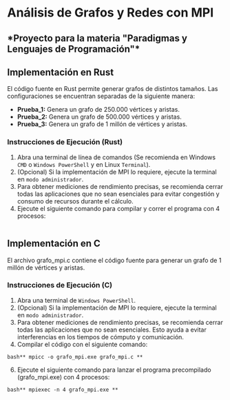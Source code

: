 # Análisis de Grafos y Redes con MPI

<h2>*Proyecto para la materia "Paradigmas y Lenguajes de Programación"*</h2>

## Implementación en Rust

El código fuente en Rust permite generar grafos de distintos tamaños. Las configuraciones se encuentran separadas de la siguiente manera:

 * <b>Prueba_1:</b> Genera un grafo de 250.000 vértices y aristas.<br>
 * <b>Prueba_2:</b> Genera un grafo de 500.000 vértices y aristas.<br>
 * <b>Prueba_3:</b> Genera un grafo de 1 millón de vértices y aristas.<br>

### Instrucciones de Ejecución (Rust)

1. Abra una terminal de línea de comandos (Se recomienda en Windows `CMD` o `Windows PowerShell` y en Linux `Terminal`).
2. (Opcional) Si la implementación de MPI lo requiere, ejecute la terminal en `modo administrador`.
3. Para obtener mediciones de rendimiento precisas, se recomienda cerrar todas las aplicaciones que no sean esenciales para evitar congestión y consumo de recursos durante el cálculo.
4. Ejecute el siguiente comando para compilar y correr el programa con 4 procesos:

```bash** mpiexec -n 4 cargo run --release **
```
## Implementación en C

El archivo grafo_mpi.c contiene el código fuente para generar un grafo de 1 millón de vértices y aristas.

### Instrucciones de Ejecución (C)

1. Abra una terminal de `Windows PowerShell`.
2. (Opcional) Si la implementación de MPI lo requiere, ejecute la terminal en `modo administrador`.
3. Para obtener mediciones de rendimiento precisas, se recomienda cerrar todas las aplicaciones que no sean esenciales. Esto ayuda a evitar interferencias en los tiempos de cómputo y comunicación.
4. Compilar el código con el siguiente comando:

```bash** mpicc -o grafo_mpi.exe grafo_mpi.c **```
   
6. Ejecute el siguiente comando para lanzar el programa precompilado (grafo_mpi.exe) con 4 procesos:

```bash** mpiexec -n 4 grafo_mpi.exe **```
